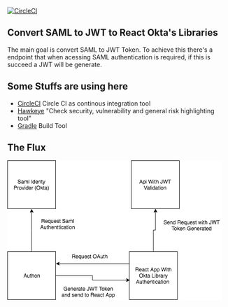 
[![CircleCI](https://circleci.com/gh/DanielFaria/authon.svg?style=svg)](https://circleci.com/gh/DanielFaria/authon)


## Convert SAML to JWT to React Okta's Libraries ##

The main goal is convert SAML to JWT Token. To achieve this there's 
a endpoint that when acessing SAML authentication is required, if this
is succeed a JWT will be generate.


## Some Stuffs are using here ##

* [CircleCI](https://circleci.com/gh/DanielFaria/authon) Circle CI as continous integration tool 
* [Hawkeye](https://github.com/Stono/hawkeye) "Check security, vulnerability and general risk highlighting tool"
* [Gradle](https://gradle.org/) Build Tool


## The Flux  ##

![Diagram](https://github.com/DanielFaria/authon/blob/master/docs/Authon.png)



